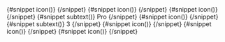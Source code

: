 <Sidebar>
	<SidebarGroup>
		<SidebarItem label="Dashboard">
			{#snippet icon()}
				<ChartSolid
					class="h-5 w-5 text-gray-500 transition duration-75 group-hover:text-gray-900 dark:text-gray-400 dark:group-hover:text-white"
				/>
			{/snippet}
		</SidebarItem>
		<SidebarDropdownWrapper label="E-commerce">
			{#snippet icon()}
				<ShoppingBagSolid
					class="h-5 w-5 text-gray-500 transition duration-75 group-hover:text-gray-900 dark:text-gray-400 dark:group-hover:text-white"
				/>
			{/snippet}
			<SidebarDropdownItem label="Sidebar" href="/sidebar"/>
			<SidebarDropdownItem label="Billing"/>
			<SidebarDropdownItem label="Invoice"/>
		</SidebarDropdownWrapper>
		<SidebarItem label="Kanban" {spanclass}>
			{#snippet icon()}
				<GridSolid
					class="h-5 w-5 text-gray-500 transition duration-75 group-hover:text-gray-900 dark:text-gray-400 dark:group-hover:text-white"
				/>
			{/snippet}
			{#snippet subtext()}
				<span
					class="ms-3 inline-flex items-center justify-center rounded-full bg-gray-200 px-2 text-sm font-medium text-gray-800 dark:bg-gray-700 dark:text-gray-300"
				>
					Pro
				</span>
			{/snippet}
		</SidebarItem>
		<SidebarItem label="Inbox" {spanclass}>
			{#snippet icon()}
				<MailBoxSolid
					class="h-5 w-5 text-gray-500 transition duration-75 group-hover:text-gray-900 dark:text-gray-400 dark:group-hover:text-white"
				/>
			{/snippet}
			{#snippet subtext()}
				<span
					class="ms-3 inline-flex h-3 w-3 items-center justify-center rounded-full bg-primary-200 p-3 text-sm font-medium text-primary-600 dark:bg-primary-900 dark:text-primary-200"
				>
					3
				</span>
			{/snippet}
		</SidebarItem>
		<SidebarItem label="Users">
			{#snippet icon()}
				<UserSolid
					class="h-5 w-5 text-gray-500 transition duration-75 group-hover:text-gray-900 dark:text-gray-400 dark:group-hover:text-white"
				/>
			{/snippet}
		</SidebarItem>
		<SidebarItem label="Sign In">
			{#snippet icon()}
				<ArrowRightToBracketSolid
					class="h-5 w-5 text-gray-500 transition duration-75 group-hover:text-gray-900 dark:text-gray-400 dark:group-hover:text-white"
				/>
			{/snippet}
		</SidebarItem>
		<SidebarItem label="Sign Up">
			{#snippet icon()}
				<EditSolid
					class="h-5 w-5 text-gray-500 transition duration-75 group-hover:text-gray-900 dark:text-gray-400 dark:group-hover:text-white"
				/>
			{/snippet}
		</SidebarItem>
	</SidebarGroup>
</Sidebar>